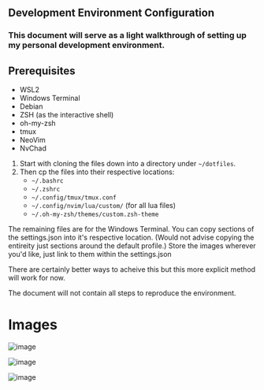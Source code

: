 ## Development Environment Configuration

### This document will serve as a light walkthrough of setting up my personal development environment.

## Prerequisites

- WSL2
- Windows Terminal
- Debian
- ZSH (as the interactive shell)
- oh-my-zsh
- tmux
- NeoVim
- NvChad

1. Start with cloning the files down into a directory under `~/dotfiles`.
2. Then cp the files into their respective locations:
   - `~/.bashrc`
   - `~/.zshrc`
   - `~/.config/tmux/tmux.conf`
   - `~/.config/nvim/lua/custom/` (for all lua files)
   - `~/.oh-my-zsh/themes/custom.zsh-theme`

  The remaining files are for the Windows Terminal. You can copy sections of the settings.json into it's respective location.
  (Would not advise copying the entireity just sections around the default profile.)
  Store the images wherever you'd like, just link to them within the settings.json

There are certainly better ways to acheive this but this more explicit method will work for now.

The document will not contain all steps to reproduce the environment.

# Images

![image](https://github.com/johnlaws44/dotfiles/assets/47838352/5a2cb8d3-9e8f-4bfb-888a-82bb6d75c927)

![image](https://github.com/johnlaws44/dotfiles/assets/47838352/8b9ca028-30dd-451b-b25b-2b5b67db6cd2)

![image](https://github.com/johnlaws44/dotfiles/assets/47838352/c4d94043-4324-4036-aa07-57c997901ea2)
